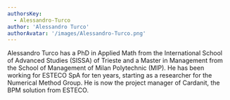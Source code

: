 ```yaml
---
authorsKey: 
  - Alessandro-Turco
author: 'Alessandro Turco'
authorAvatar: '/images/Alessandro-Turco.png'
---
```

Alessandro Turco has a PhD in Applied Math from the International School of Advanced Studies (SISSA) of Trieste 
and a Master in Management from the School of Management of Milan Polytechnic (MIP). 
He has been working for ESTECO SpA for ten years, starting as a researcher for the Numerical Method Group. He is now the 
project manager of Cardanit, the BPM solution from ESTECO.